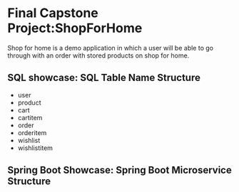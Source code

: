 # Final Capstone Project:ShopForHome  

Shop for home is a demo application in which a user will be able to go through with an order with stored products on shop for home. 


## SQL showcase: SQL Table Name Structure

- user
- product
- cart
- cartitem
- order
- orderitem
- wishlist
- wishlistitem

## Spring Boot Showcase: Spring Boot Microservice Structure
